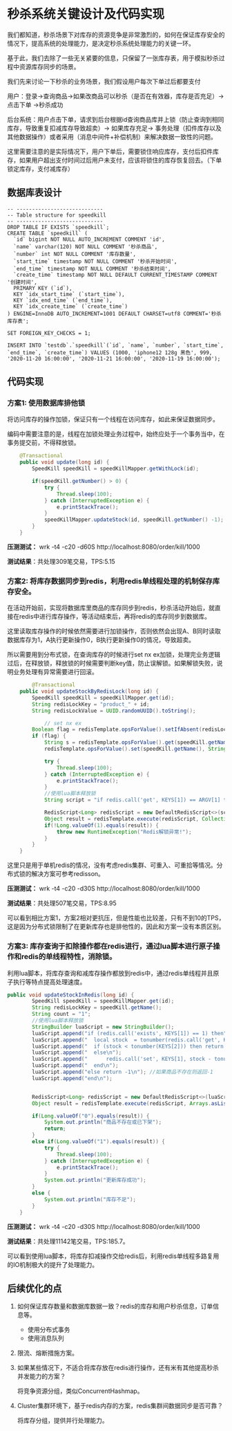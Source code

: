 # 秒杀系统关键设计及代码实现

我们都知道，秒杀场景下对库存的资源竞争是非常激烈的，如何在保证库存安全的情况下，提高系统的处理能力，是决定秒杀系统处理能力的关键一环。

基于此，我们去除了一些无关紧要的信息，只保留了一张库存表，用于模拟秒杀过程中资源库存同步的场景。

我们先来讨论一下秒杀的业务场景，我们假设用户每次下单过后都要支付

用户：登录->查询商品->如果改商品可以秒杀（是否在有效器，库存是否充足）-> 点击下单  ->秒杀成功

后台系统：用户点击下单，请求到后台根据id查询商品库并上锁（防止查询到相同库存，导致重复扣减库存导致超卖）-> 如果库存充足-> 事务处理（扣件库存以及其他数据操作）或者采用（消息中间件+补偿机制）来解决数据一致性的问题。

这里需要注意的是实际情况下，用户下单后，需要锁住响应库存，支付后扣件库存，如果用户超出支付时间过后用户未支付，应该将锁住的库存恢复回去。（下单锁定库存，支付减库存）

## **数据库表设计**

```mysql
-- ----------------------------
-- Table structure for speedkill
-- ----------------------------
DROP TABLE IF EXISTS `speedkill`;
CREATE TABLE `speedkill` (
  `id` bigint NOT NULL AUTO_INCREMENT COMMENT 'id',
  `name` varchar(120) NOT NULL COMMENT '秒杀商品',
  `number` int NOT NULL COMMENT '库存数量',
  `start_time` timestamp NOT NULL COMMENT '秒杀开始时间',
  `end_time` timestamp NOT NULL COMMENT '秒杀结束时间',
  `create_time` timestamp NOT NULL DEFAULT CURRENT_TIMESTAMP COMMENT '创建时间',
  PRIMARY KEY (`id`),
  KEY `idx_start_time` (`start_time`),
  KEY `idx_end_time` (`end_time`),
  KEY `idx_create_time` (`create_time`)
) ENGINE=InnoDB AUTO_INCREMENT=1001 DEFAULT CHARSET=utf8 COMMENT='秒杀库存表';

SET FOREIGN_KEY_CHECKS = 1;

INSERT INTO `testdb`.`speedkill`(`id`, `name`, `number`, `start_time`, `end_time`, `create_time`) VALUES (1000, 'iphone12 128g 黑色', 999, '2020-11-20 16:00:00', '2020-11-21 16:00:00', '2020-11-19 16:00:00');

```

## **代码实现**

### **方案1: 使用数据库排他锁**

将访问库存的操作加锁，保证只有一个线程在访问库存，如此来保证数据同步。

编码中需要注意的是，线程在加锁处理业务过程中，始终应处于一个事务当中，在事务提交前，不得释放锁。

```java
    @Transactional
    public void update(long id) {
        SpeedKill speedKill = speedKillMapper.getWithLock(id);

        if(speedKill.getNumber() > 0) {
            try {
                Thread.sleep(100);
            } catch (InterruptedException e) {
                e.printStackTrace();
            }
            speedKillMapper.updateStock(id, speedKill.getNumber() -1);
        }
    }
```



**压测测试：**  wrk -t4 -c20 -d60S http://localhost:8080/order/kill/1000

**测试结果**：共处理309笔交易，TPS:5.15



### **方案2: 将库存数据同步到redis，利用redis单线程处理的机制保存库存安全。**

在活动开始前，实现将数据库里商品的库存同步到redis，秒杀活动开始后，就直接在redis中进行库存操作，等活动结束后，再将redis的库存同步到数据库。

这里读取库存操作的时候依然需要进行加锁操作，否则依然会出现A、B同时读取数据库存为1，A执行更新操作0，B执行更新操作0的情况，导致超卖。

所以需要用到分布式锁，在查询库存的时候进行set nx ex加锁，处理完业务逻辑过后，在释放锁，释放锁的时候需要判断key值，防止误解锁。如果解锁失败，说明业务处理有异常需要进行回滚。

```java
		@Transactional
    public void updateStockByRedisLock(long id) {
        SpeedKill speedKill = speedKillMapper.get(id);
        String redisLockKey = "product_" + id;
        String redisLockValue = UUID.randomUUID().toString();

  			// set nx ex 
        Boolean flag = redisTemplate.opsForValue().setIfAbsent(redisLockKey, redisLockValue , 10, TimeUnit.SECONDS);
        if (flag) {
            String s = redisTemplate.opsForValue().get(speedKill.getName());
            redisTemplate.opsForValue().set(speedKill.getName(), String.valueOf(Integer.valueOf(s) - 1));

            try {
                Thread.sleep(100);
            } catch (InterruptedException e) {
                e.printStackTrace();
            }
            //使用lua脚本释放锁
            String script = "if redis.call('get', KEYS[1]) == ARGV[1] then return redis.call('del', KEYS[1]) else return 0 end";

            RedisScript<Long> redisScript = new DefaultRedisScript<>(script, Long.class);
            Object result = redisTemplate.execute(redisScript, Collections.singletonList(redisLockKey), redisLockValue);
            if(!Long.valueOf(1).equals(result)) {
                throw new RuntimeException("Redis解锁异常!");
            }
        }
    }
```

这里只是用于单机redis的情况，没有考虑redis集群、可重入、可重拾等情况。分布式锁的解决方案可参考redisson。

**压测测试：**  wrk -t4 -c20 -d30S http://localhost:8080/order/kill/1000

**测试结果**：共处理507笔交易，TPS:8.95

可以看到相比方案1，方案2相对更抗压，但是性能也比较差，只有不到10的TPS，这是因为分布式锁限制了在更新库存也是排他性的，因此和方案一没有本质区别。



### 方案3: 库存查询于扣除操作都在redis进行，通过lua脚本进行原子操作和redis的单线程特性，消除锁。

利用lua脚本，将库存查询和减库存操作都放到redis中，通过redis单线程并且原子执行等特点提高处理速度。

```java
public void updateStockInRedis(long id) {
        SpeedKill speedKill = speedKillMapper.get(id);
        String redisLockKey = speedKill.getName();
        String count = "1";
        //使用lua脚本释放锁
        StringBuilder luaScript = new StringBuilder();
        luaScript.append("if (redis.call('exists', KEYS[1]) == 1) then"); //查询商品
        luaScript.append("  local stock  = tonumber(redis.call('get', KEYS[1]));"); //如果存在，获取库存
        luaScript.append("  if (stock < tonumber(KEYS[2])) then return 0 \n");
        luaScript.append("  else\n");
        luaScript.append("      redis.call('set', KEYS[1], stock - tonumber(KEYS[2])); return 1;\n");//如果库存大于等于扣减数量则返回1，如果库存不足返回0")
        luaScript.append("  end\n");
        luaScript.append("else return -1\n"); //如果商品不存在则返回-1
        luaScript.append("end\n");


        RedisScript<Long> redisScript = new DefaultRedisScript<>(luaScript.toString(), Long.class);
        Object result = redisTemplate.execute(redisScript, Arrays.asList(redisLockKey, count));

        if(Long.valueOf("0").equals(result)) {
            System.out.println("商品不存在或已下架");
            return;
        }
        else if(Long.valueOf("1").equals(result)) {
            try {
                Thread.sleep(100);
            } catch (InterruptedException e) {
                e.printStackTrace();
            }
            System.out.println("更新库存成功");
        }
        else {
            System.out.println("库存不足");
        }
    }
```

**压测测试：**  wrk -t4 -c20 -d30S http://localhost:8080/order/kill/1000

**测试结果**：共处理11142笔交易，TPS:185.7。

可以看到使用lua脚本，将库存扣减操作交给redis后，利用redis单线程多路复用的IO机制极大的提升了处理能力。



## 后续优化的点

1. 如何保证库存数量和数据库数据一致？redis的库存和用户秒杀信息，订单信息等。
   * 使用分布式事务
   * 使用消息队列

2. 限流、熔断措施方案。

3. 如果某些情况下，不适合将库存放在redis进行操作，还有米有其他提高秒杀并发能力的方案？

   将竞争资源分组，类似ConcurrentHashmap。

4. Cluster集群环境下，基于redis内存的方案，redis集群间数据同步是否可靠？

   将库存分组，提供并行处理能力。
